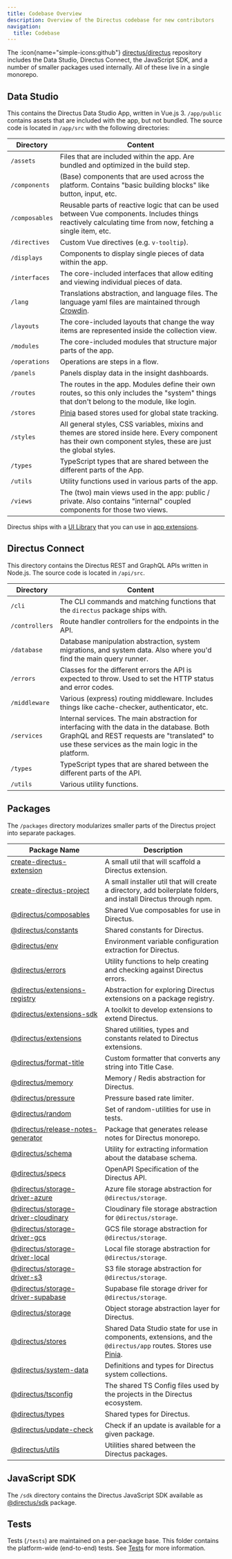 ```yaml
---
title: Codebase Overview
description: Overview of the Directus codebase for new contributors
navigation:
  title: Codebase
---
```


The :icon{name="simple-icons:github"} [directus/directus](https://github.com/directus/directus) repository includes the Data Studio, Directus Connect, the JavaScript SDK, and a number of smaller packages used internally. All of these live in a single monorepo.

## Data Studio

This contains the Directus Data Studio App, written in Vue.js 3. `/app/public` contains assets that are included with the app, but not bundled.  The source code is located in `/app/src` with the following directories:

| Directory         | Content                                                                                                                                                      |
| -------------- | ------------------------------------------------------------------------------------------------------------------------------------------------------------ |
| `/assets`      | Files that are included within the app. Are bundled and optimized in the build step.                                                                           |
| `/components`  | (Base) components that are used across the platform. Contains "basic building blocks" like button, input, etc.                                               |
| `/composables` | Reusable parts of reactive logic that can be used between Vue components. Includes things reactively calculating time from now, fetching a single item, etc. |
| `/directives`  | Custom Vue directives (e.g. `v-tooltip`).                                                                                                                    |
| `/displays`    | Components to display single pieces of data within the app.                                                                                                                |
| `/interfaces`  | The core-included interfaces that allow editing and viewing individual pieces of data.                                                                       |
| `/lang`        | Translations abstraction, and language files. The language yaml files are maintained through [Crowdin](https://locales.directus.io).                         |
| `/layouts`     | The core-included layouts that change the way items are represented inside the collection view.                                                               |
| `/modules`     | The core-included modules that structure major parts of the app.                                                                                                |
| `/operations`  | Operations are steps in a flow.                                                                                                                               |
| `/panels`      | Panels display data in the insight dashboards.                                                                                                                |
| `/routes`      | The routes in the app. Modules define their own routes, so this only includes the "system" things that don't belong to the module, like login.                   |
| `/stores`      | [Pinia](https://pinia.esm.dev) based stores used for global state tracking.                                                                                  |
| `/styles`      | All general styles, CSS variables, mixins and themes are stored inside here. Every component has their own component styles, these are just the global styles.    |
| `/types`       | TypeScript types that are shared between the different parts of the App.                                                                                     |
| `/utils`       | Utility functions used in various parts of the app.                                                                                                          |
| `/views`       | The (two) main views used in the app: public / private. Also contains "internal" coupled components for those two views.                                     |

Directus ships with a [UI Library](/extensions/app-extensions/ui-library) that you can use in [app extensions](/extensions/app-extensions).

## Directus Connect

This directory contains the Directus REST and GraphQL APIs written in Node.js. The source code is located in `/api/src`.

| Directory         | Content                                                                                                                                                                                         |
| -------------- | ----------------------------------------------------------------------------------------------------------------------------------------------------------------------------------------------- |
| `/cli`         | The CLI commands and matching functions that the `directus` package ships with.                                                                                                                 |
| `/controllers` | Route handler controllers for the endpoints in the API.                                                                                                                                         |
| `/database`    | Database manipulation abstraction, system migrations, and system data. Also where you'd find the main query runner.                                                                             |
| `/errors`      | Classes for the different errors the API is expected to throw. Used to set the HTTP status and error codes.                                                                                     |
| `/middleware`  | Various (express) routing middleware. Includes things like cache-checker, authenticator, etc.                                                                                                   |
| `/services`    | Internal services. The main abstraction for interfacing with the data in the database. Both GraphQL and REST requests are "translated" to use these services as the main logic in the platform. |
| `/types`       | TypeScript types that are shared between the different parts of the API.                                                                                                                        |
| `/utils`       | Various utility functions.                                                                                                                                                                      |

## Packages

The `/packages` directory modularizes smaller parts of the Directus project into separate packages.

| Package Name                                                                                                             | Description                                                                                                                                          |
| ------------------------------------------------------------------------------------------------------------------------ | ---------------------------------------------------------------------------------------------------------------------------------------------------- |
| [create-directus-extension](https://github.com/directus/directus/tree/main/packages/create-directus-extension)           | A small util that will scaffold a Directus extension.                                                                                                |
| [create-directus-project](https://github.com/directus/directus/tree/main/packages/create-directus-project)               | A small installer util that will create a directory, add boilerplate folders, and install Directus through npm.                                      |
| [@directus/composables](https://github.com/directus/directus/tree/main/packages/composables/)                            | Shared Vue composables for use in Directus.                                                                                                             |
| [@directus/constants](https://github.com/directus/directus/tree/main/packages/constants/)                                | Shared constants for Directus.                                                                                                                       |
| [@directus/env](https://github.com/directus/directus/tree/main/packages/env/)                                            | Environment variable configuration extraction for Directus.                                                                                          |
| [@directus/errors](https://github.com/directus/directus/tree/main/packages/errors/)                                      | Utility functions to help creating and checking against Directus errors.                                                                             |
| [@directus/extensions-registry](https://github.com/directus/directus/tree/main/packages/extensions-registry/)            | Abstraction for exploring Directus extensions on a package registry.                                                                                 |
| [@directus/extensions-sdk](https://github.com/directus/directus/tree/main/packages/extensions-sdk/)                      | A toolkit to develop extensions to extend Directus.                                                                                                  |
| [@directus/extensions](https://github.com/directus/directus/tree/main/packages/extensions/)                              | Shared utilities, types and constants related to Directus extensions.                                                                                |
| [@directus/format-title](https://github.com/directus/directus/tree/main/packages/format-title/)                          | Custom formatter that converts any string into Title Case.                                                                                           |
| [@directus/memory](https://github.com/directus/directus/tree/main/packages/memory/)                                      | Memory / Redis abstraction for Directus.                                                                                                             |
| [@directus/pressure](https://github.com/directus/directus/tree/main/packages/pressure/)                                  | Pressure based rate limiter.                                                                                                                         |
| [@directus/random](https://github.com/directus/directus/tree/main/packages/random/)                                      | Set of random-utilities for use in tests.                                                                                                            |
| [@directus/release-notes-generator](https://github.com/directus/directus/tree/main/packages/release-notes-generator)     | Package that generates release notes for Directus monorepo.                                                                                          |
| [@directus/schema](https://github.com/directus/directus/tree/main/packages/schema)                                       | Utility for extracting information about the database schema.                                                                                        |
| [@directus/specs](https://github.com/directus/directus/tree/main/packages/specs)                                         | OpenAPI Specification of the Directus API.                                                                                                           |
| [@directus/storage-driver-azure](https://github.com/directus/directus/tree/main/packages/storage-driver-azure)           | Azure file storage abstraction for `@directus/storage`.                                                                                              |
| [@directus/storage-driver-cloudinary](https://github.com/directus/directus/tree/main/packages/storage-driver-cloudinary) | Cloudinary file storage abstraction for `@directus/storage`.                                                                                         |
| [@directus/storage-driver-gcs](https://github.com/directus/directus/tree/main/packages/storage-driver-gcs)               | GCS file storage abstraction for `@directus/storage`.                                                                                                |
| [@directus/storage-driver-local](https://github.com/directus/directus/tree/main/packages/storage-driver-local)           | Local file storage abstraction for `@directus/storage`.                                                                                              |
| [@directus/storage-driver-s3](https://github.com/directus/directus/tree/main/packages/storage-driver-s3)                 | S3 file storage abstraction for `@directus/storage`.                                                                                                 |
| [@directus/storage-driver-supabase](https://github.com/directus/directus/tree/main/packages/storage-driver-supabase)     | Supabase file storage driver for `@directus/storage`.                                                                                                |
| [@directus/storage](https://github.com/directus/directus/tree/main/packages/storage)                                     | Object storage abstraction layer for Directus.                                                                                                       |
| [@directus/stores](https://github.com/directus/directus/tree/main/packages/stores/)                                      | Shared Data Studio state for use in components, extensions, and the `@directus/app` routes. Stores use [Pinia](https://www.npmjs.com/package/pinia). |
| [@directus/system-data](https://github.com/directus/directus/tree/main/packages/system-data/)                            | Definitions and types for Directus system collections.                                                                                               |
| [@directus/tsconfig](https://github.com/directus/directus/tree/main/packages/tsconfig)                                   | The shared TS Config files used by the projects in the Directus ecosystem.                                                                           |
| [@directus/types](https://github.com/directus/directus/tree/main/packages/types/)                                        | Shared types for Directus.                                                                                                                           |
| [@directus/update-check](https://github.com/directus/directus/tree/main/packages/update-check/)                          | Check if an update is available for a given package.                                                                                                 |
| [@directus/utils](https://github.com/directus/directus/tree/main/packages/utils)                                         | Utilities shared between the Directus packages.                                                                                                      |

## JavaScript SDK

The `/sdk` directory contains the Directus JavaScript SDK available as [@directus/sdk](http://npm.im/@directus/sdk) package.

## Tests

Tests (`/tests`) are maintained on a per-package base. This folder contains the platform-wide (end-to-end) tests. See [Tests](/community/codebase/tests) for more information.
